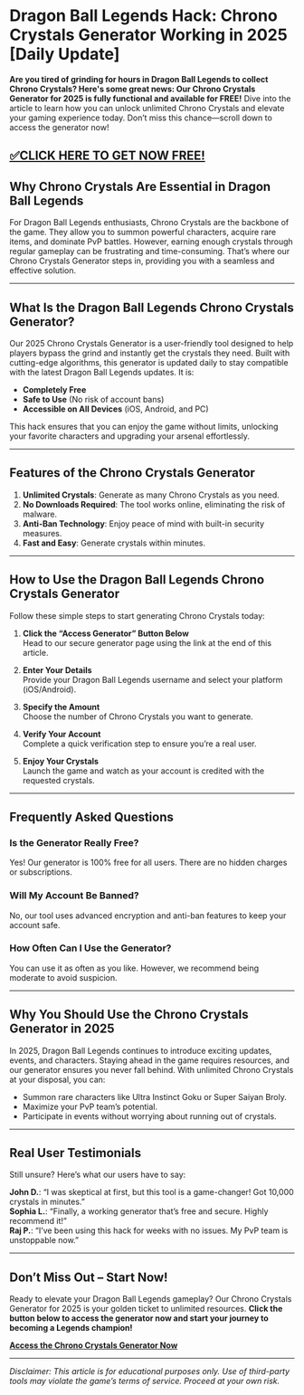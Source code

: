 # Dragon Ball Legends Hack: Chrono Crystals Generator Working in 2025 [Daily Update]

**Are you tired of grinding for hours in Dragon Ball Legends to collect Chrono Crystals? Here's some great news: Our Chrono Crystals Generator for 2025 is fully functional and available for FREE!** Dive into the article to learn how you can unlock unlimited Chrono Crystals and elevate your gaming experience today. Don’t miss this chance—scroll down to access the generator now!  

## [✅CLICK HERE TO GET NOW FREE!](https://besteventtoday.com/Dragon/Ball)

## Why Chrono Crystals Are Essential in Dragon Ball Legends  

For Dragon Ball Legends enthusiasts, Chrono Crystals are the backbone of the game. They allow you to summon powerful characters, acquire rare items, and dominate PvP battles. However, earning enough crystals through regular gameplay can be frustrating and time-consuming. That’s where our Chrono Crystals Generator steps in, providing you with a seamless and effective solution.  

---

## What Is the Dragon Ball Legends Chrono Crystals Generator?  

Our 2025 Chrono Crystals Generator is a user-friendly tool designed to help players bypass the grind and instantly get the crystals they need. Built with cutting-edge algorithms, this generator is updated daily to stay compatible with the latest Dragon Ball Legends updates. It is:  

- **Completely Free**  
- **Safe to Use** (No risk of account bans)  
- **Accessible on All Devices** (iOS, Android, and PC)  

This hack ensures that you can enjoy the game without limits, unlocking your favorite characters and upgrading your arsenal effortlessly.  

---

## Features of the Chrono Crystals Generator  

1. **Unlimited Crystals**: Generate as many Chrono Crystals as you need.  
2. **No Downloads Required**: The tool works online, eliminating the risk of malware.  
3. **Anti-Ban Technology**: Enjoy peace of mind with built-in security measures.  
4. **Fast and Easy**: Generate crystals within minutes.  

---

## How to Use the Dragon Ball Legends Chrono Crystals Generator  

Follow these simple steps to start generating Chrono Crystals today:  

1. **Click the “Access Generator” Button Below**  
   Head to our secure generator page using the link at the end of this article.  

2. **Enter Your Details**  
   Provide your Dragon Ball Legends username and select your platform (iOS/Android).  

3. **Specify the Amount**  
   Choose the number of Chrono Crystals you want to generate.  

4. **Verify Your Account**  
   Complete a quick verification step to ensure you’re a real user.  

5. **Enjoy Your Crystals**  
   Launch the game and watch as your account is credited with the requested crystals.  

---

## Frequently Asked Questions  

### Is the Generator Really Free?  
Yes! Our generator is 100% free for all users. There are no hidden charges or subscriptions.  

### Will My Account Be Banned?  
No, our tool uses advanced encryption and anti-ban features to keep your account safe.  

### How Often Can I Use the Generator?  
You can use it as often as you like. However, we recommend being moderate to avoid suspicion.  

---

## Why You Should Use the Chrono Crystals Generator in 2025  

In 2025, Dragon Ball Legends continues to introduce exciting updates, events, and characters. Staying ahead in the game requires resources, and our generator ensures you never fall behind. With unlimited Chrono Crystals at your disposal, you can:  

- Summon rare characters like Ultra Instinct Goku or Super Saiyan Broly.  
- Maximize your PvP team’s potential.  
- Participate in events without worrying about running out of crystals.  

---

## Real User Testimonials  

Still unsure? Here’s what our users have to say:  

**John D.**: “I was skeptical at first, but this tool is a game-changer! Got 10,000 crystals in minutes.”  
**Sophia L.**: “Finally, a working generator that’s free and secure. Highly recommend it!”  
**Raj P.**: “I’ve been using this hack for weeks with no issues. My PvP team is unstoppable now.”  

---

## Don’t Miss Out – Start Now!  

Ready to elevate your Dragon Ball Legends gameplay? Our Chrono Crystals Generator for 2025 is your golden ticket to unlimited resources. **Click the button below to access the generator now and start your journey to becoming a Legends champion!**  

**[Access the Chrono Crystals Generator Now](#)**  

---

*Disclaimer: This article is for educational purposes only. Use of third-party tools may violate the game’s terms of service. Proceed at your own risk.*  
